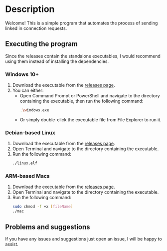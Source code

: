 # Description
Welcome! This is a simple program that automates the process of sending linked in connection requests.
## Executing the program
Since the releases contain the standalone executables, I would recommend using them instead of installing the dependencies.
### Windows 10+
1. Download the executable from the [releases page](https://github.com/GregSCooper2514/web/releases).
2. You can either:
   - Open Command Prompt or PowerShell and navigate to the directory containing the executable, then run the following command:
     ```sh
     .\windows.exe
     ```
   - Or simply double-click the executable file from File Explorer to run it.
### Debian-based Linux
1. Download the executable from the [releases page](https://github.com/GregSCooper2514/web/releases).
2. Open Terminal and navigate to the directory containing the executable.
3. Run the following command:
   ```sh
   ./linux.elf
### ARM-based Macs
1. Download the executable from the [releases page](https://github.com/GregSCooper2514/web/releases).
2. Open Terminal and navigate to the directory containing the executable.
3. Run the following command:
   ```sh
   sudo chmod -f +x [fileName]
   ./mac
   ```

## Problems and suggestions
If you have any issues and suggestions just open an issue, I will be happy to assist.
